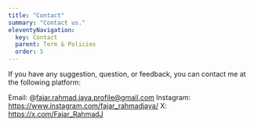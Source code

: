 ```yaml
---
title: "Contact"
summary: "Contact us."
eleventyNavigation:
  key: Contact
  parent: Term & Policies
  order: 5
---
```


If you have any suggestion, question, or feedback, you can contact me at the following platform:

Email: @fajar.rahmad.jaya.profile@gmail.com
Instagram: https://www.instagram.com/fajar_rahmadjaya/
X: https://x.com/Fajar_RahmadJ
